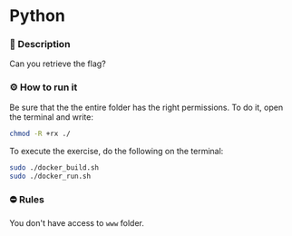 # Python

### 📄 Description
Can you retrieve the flag?

### ⚙ How to run it
Be sure that the the entire folder has the right permissions.
To do it, open the terminal and write:
```bash
chmod -R +rx ./
```

To execute the exercise, do the following on the terminal:
```bash
sudo ./docker_build.sh
sudo ./docker_run.sh
```


### ⛔ Rules
You don't have access to `www` folder.
